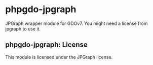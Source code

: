 # phpgdo-jpgraph

JPGraph wrapper module for GDOv7. You might need a license from jpgraph to use it.

## phpgdo-jpgraph: License

This module is licensed under the JPGraph license.
